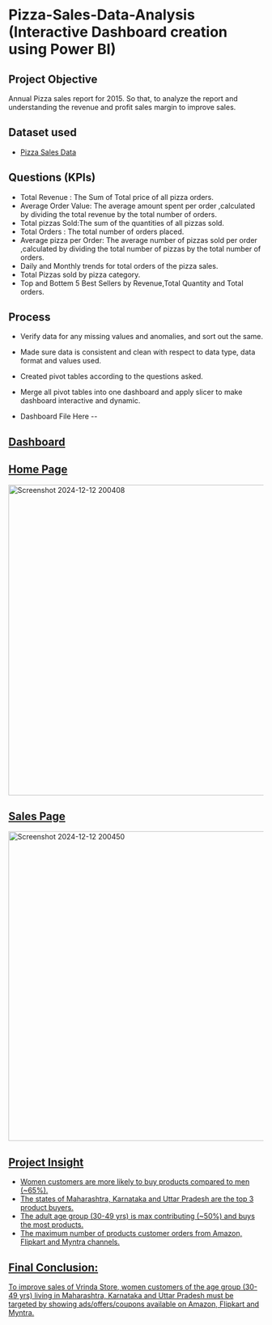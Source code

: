 # Pizza-Sales-Data-Analysis (Interactive Dashboard creation using Power BI)

## **Project Objective**

Annual Pizza sales report for 2015. So that, to analyze the report and understanding the revenue and profit sales margin to improve sales.

## **Dataset used**
- <a href="https://github.com/Pradheeban03/BI-Projects/blob/main/pizza_sales.csv">Pizza Sales Data</a>

## **Questions (KPIs)**

- Total Revenue : The Sum of Total price of all pizza orders.
- Average Order Value: The average amount spent per order ,calculated by dividing the total revenue by the total number of orders.
- Total pizzas Sold:The sum of the quantities of all pizzas sold.
- Total Orders : The total number of orders placed.
- Average  pizza per Order: The average number of pizzas sold per order ,calculated by dividing the total number of pizzas by the total number of orders.
- Daily and Monthly trends for total orders of the pizza sales.
- Total Pizzas sold by pizza category.
- Top and Bottem 5 Best Sellers by Revenue,Total Quantity and Total orders.



## **Process**

- Verify data for any missing values and anomalies, and sort out the same.
- Made sure data is consistent and clean with respect to data type, data format and values used.
- Created pivot tables according to the questions asked.
- Merge all pivot tables into one dashboard and apply slicer to make dashboard interactive</a> and dynamic.

- Dashboard File Here --<a href="https://github.com/Pradheeban03/BI-Projects/blob/main/pizza%20sales.pbix">


## **Dashboard**

## **Home Page**
<img width="614" alt="Screenshot 2024-12-12 200408" src="https://github.com/user-attachments/assets/3f492bd2-d1b1-4def-8a36-868e714ce09a" />

## **Sales Page**
<img width="612" alt="Screenshot 2024-12-12 200450" src="https://github.com/user-attachments/assets/1050aa41-fe9b-4d47-a7c2-0d0295092e3b" />





## **Project Insight**

- Women customers are more likely to buy products compared to men (~65%).
- The states of Maharashtra, Karnataka and Uttar Pradesh are the top 3 product buyers.
- The adult age group (30-49 yrs) is max contributing (~50%) and buys the most products.
- The maximum number of products customer orders from Amazon, Flipkart and Myntra channels.



## **Final Conclusion:**

To improve sales of Vrinda Store, women customers of the age group (30-49 yrs) living in Maharashtra, Karnataka and Uttar Pradesh must be targeted by showing ads/offers/coupons available on Amazon, Flipkart and Myntra.
